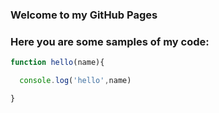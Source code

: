 ### Welcome to my GitHub Pages

### Here you are some samples of my code:


```javascript
function hello(name){

  console.log('hello',name)

}
```
